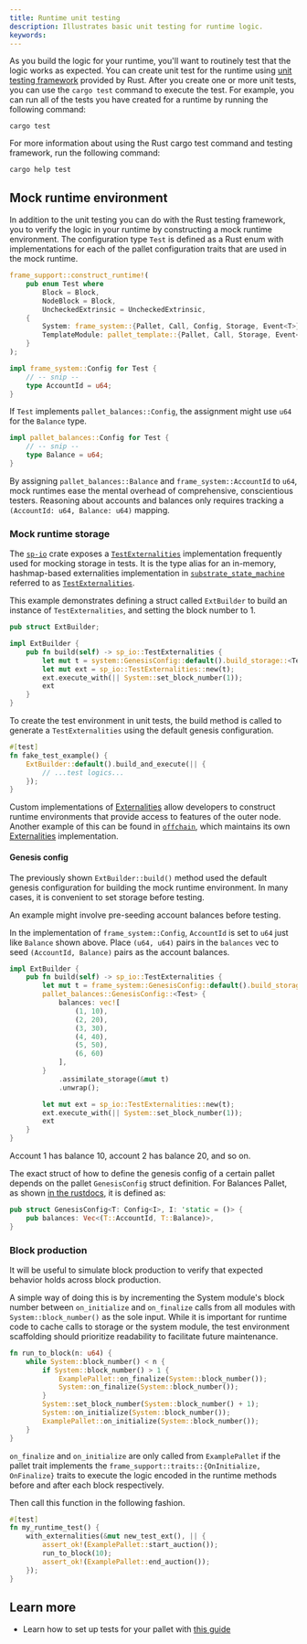 ```yaml
---
title: Runtime unit testing
description: Illustrates basic unit testing for runtime logic.
keywords:
---
```


As you build the logic for your runtime, you'll want to routinely test that the logic works as expected.
You can create unit test for the runtime using [unit testing framework](https://doc.rust-lang.org/rust-by-example/testing/unit_testing.html) provided by Rust.
After you create one or more unit tests, you can use the `cargo test` command to execute the test.
For example, you can run all of the tests you have created for a runtime by running the following command:

```shell
cargo test
```

For more information about using the Rust cargo test command and testing framework, run the following command:

```shell
cargo help test
```

## Mock runtime environment

In addition to the unit testing you can do with the Rust testing framework, you to verify the logic in your runtime by constructing a mock runtime environment.
The configuration type `Test` is defined as a Rust enum with implementations for each of the pallet configuration traits that are used in the mock runtime.

```rust
frame_support::construct_runtime!(
	pub enum Test where
		Block = Block,
		NodeBlock = Block,
		UncheckedExtrinsic = UncheckedExtrinsic,
	{
		System: frame_system::{Pallet, Call, Config, Storage, Event<T>},
		TemplateModule: pallet_template::{Pallet, Call, Storage, Event<T>},
	}
);

impl frame_system::Config for Test {
	// -- snip --
	type AccountId = u64;
}
```

If `Test` implements `pallet_balances::Config`, the assignment might use `u64` for the `Balance` type.

```rust
impl pallet_balances::Config for Test {
	// -- snip --
	type Balance = u64;
}
```

By assigning `pallet_balances::Balance` and `frame_system::AccountId` to `u64`, mock runtimes ease the mental overhead of comprehensive, conscientious testers. 
Reasoning about accounts and balances only requires tracking a `(AccountId: u64, Balance: u64)` mapping.

### Mock runtime storage

The [`sp-io`](/rustdocs/latest/sp_io/index.html) crate exposes a [`TestExternalities`](/rustdocs/latest/sp_io/type.TestExternalities.html) implementation frequently used for mocking storage in tests. 
It is the type alias for an in-memory, hashmap-based externalities implementation in [`substrate_state_machine`](/rustdocs/latest/sp_state_machine/index.html) referred to as [`TestExternalities`](/rustdocs/latest/sp_state_machine/struct.TestExternalities.html).

This example demonstrates defining a struct called `ExtBuilder` to build an instance of `TestExternalities`, and setting the block number to 1.

```rust
pub struct ExtBuilder;

impl ExtBuilder {
	pub fn build(self) -> sp_io::TestExternalities {
		let mut t = system::GenesisConfig::default().build_storage::<TestRuntime>().unwrap();
		let mut ext = sp_io::TestExternalities::new(t);
		ext.execute_with(|| System::set_block_number(1));
		ext
	}
}
```

To create the test environment in unit tests, the build method is called to generate a `TestExternalities` using the default genesis configuration.

```rust
#[test]
fn fake_test_example() {
	ExtBuilder::default().build_and_execute(|| {
		// ...test logics...
	});
}
```

Custom implementations of [Externalities](/rustdocs/latest/sp_externalities/index.html) allow developers to construct runtime environments that provide access to features of the outer node. 
Another example of this can be found in [`offchain`](/rustdocs/latest/sp_core/offchain/index.html), which maintains its own [Externalities](/rustdocs/latest/sp_core/offchain/trait.Externalities.html) implementation.

#### Genesis config

The previously shown `ExtBuilder::build()` method used the default genesis configuration for building the mock runtime environment. 
In many cases, it is convenient to set storage before testing.

An example might involve pre-seeding account balances before testing.

In the implementation of `frame_system::Config`, `AccountId` is set to `u64` just like `Balance` shown above. 
Place `(u64, u64)` pairs in the `balances` vec to seed `(AccountId, Balance)` pairs as the account balances.

```rust
impl ExtBuilder {
	pub fn build(self) -> sp_io::TestExternalities {
		let mut t = frame_system::GenesisConfig::default().build_storage::<Test>().unwrap();
		pallet_balances::GenesisConfig::<Test> {
			balances: vec![
				(1, 10),
				(2, 20),
				(3, 30),
				(4, 40),
				(5, 50),
				(6, 60)
			],
		}
			.assimilate_storage(&mut t)
			.unwrap();

		let mut ext = sp_io::TestExternalities::new(t);
		ext.execute_with(|| System::set_block_number(1));
		ext
	}
}
```

Account 1 has balance 10, account 2 has balance 20, and so on.

The exact struct of how to define the genesis config of a certain pallet depends on the pallet `GenesisConfig` struct definition. 
For Balances Pallet, as shown [in the rustdocs](/rustdocs/latest/pallet_balances/pallet/struct.GenesisConfig.html), it is defined as:

```rust
pub struct GenesisConfig<T: Config<I>, I: 'static = ()> {
	pub balances: Vec<(T::AccountId, T::Balance)>,
}
```

### Block production

It will be useful to simulate block production to verify that expected behavior holds across block production.

A simple way of doing this is by incrementing the System module's block number between `on_initialize` and `on_finalize` calls from all modules with `System::block_number()` as the sole input. 
While it is important for runtime code to cache calls to storage or the system module, the test environment scaffolding should prioritize readability to facilitate future maintenance.

```rust
fn run_to_block(n: u64) {
	while System::block_number() < n {
		if System::block_number() > 1 {
			ExamplePallet::on_finalize(System::block_number());
			System::on_finalize(System::block_number());
		}
		System::set_block_number(System::block_number() + 1);
		System::on_initialize(System::block_number());
		ExamplePallet::on_initialize(System::block_number());
	}
}
```

`on_finalize` and `on_initialize` are only called from `ExamplePallet` if the pallet trait implements the `frame_support::traits::{OnInitialize, OnFinalize}` traits to execute the logic encoded in the runtime methods before and after each block respectively.

Then call this function in the following fashion.

```rust
#[test]
fn my_runtime_test() {
	with_externalities(&mut new_test_ext(), || {
		assert_ok!(ExamplePallet::start_auction());
		run_to_block(10);
		assert_ok!(ExamplePallet::end_auction());
	});
}
```

## Learn more

- Learn how to set up tests for your pallet with [this guide](/how-to-guides/v3/testing/basics/)
